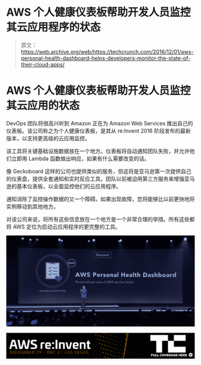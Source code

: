 # AWS 个人健康仪表板帮助开发人员监控其云应用程序的状态 

> 原文：<https://web.archive.org/web/https://techcrunch.com/2016/12/01/aws-personal-health-dashboard-helps-developers-monitor-the-state-of-their-cloud-apps/>

# AWS 个人健康仪表板帮助开发人员监控其云应用的状态

DevOps 团队将很高兴听到 Amazon 正在为 Amazon Web Services 推出自己的仪表板。该公司称之为个人健康仪表板，是其从 re:Invent 2016 阶段发布的最新版本，以支持更高级的云应用监控。

该工具将关键基础设施数据放在一个地方。仪表板将自动通知团队失败，并允许他们立即用 Lambda 函数做出响应，如果有什么需要改变的话。

像 Geckoboard 这样的公司也提供类似的服务，但这将是亚马逊第一次提供自己的仪表盘，提供全套通知和实时反应工具。团队以前被迫用第三方服务来增强亚马逊的基本仪表板，以全面监控他们的云应用程序。

通知消除了监控操作数据的又一个障碍。如果出现故障，您将能够比以前更快地将实例移动到其他地方。

对该公司来说，将所有这些信息放在一个地方是一个非常合理的举措。所有这些都将 AWS 定位为启动云应用程序的更完整的工具。

![screen-shot-2016-12-01-at-9-18-53-am](img/b137a17a1deda191915f2a8a6cd68cfd.png)

[![](img/509f2d504a7fbf5f58d7f7b2a8313413.png)](https://web.archive.org/web/20221207071214/https://beta.techcrunch.com/tag/aws-reinvent-2016/)